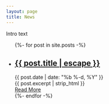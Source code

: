 ```yaml
---
layout: page
title: News
---
```


Intro text

<!-- This code inserts an overview of all the news posts -->
<div class="container max-w-screen-lg py-8 md:py-8 mx-auto">
  <ul class="grid grid-cols-1 md:grid-cols-2 gap-8">
    {%- for post in site.posts -%}
    <li class="list-none">
      <div class="border-b border-gray-200 pb-8">
        <div class="items-center mb-4">
          <h2 class="text-2xl tracking-tight font-extrabold text-gray-800 sm:text-3xl">
            <a href="{{ post.url | relative_url }}" class="hover:text-blue-700">{{ post.title | escape }}</a>
          </h2>
          <span class="mx-3 h-1 w-8 bg-gray-300 hidden lg:inline-block"></span>
          <div>
              <time class="uppercase text-xs text-gray-500 font-bold">{{ post.date | date: "%b %-d, %Y" }}</time>
          </div>
        </div>
        <div class="text-gray-700 post-content">
          {{ post.excerpt | strip_html }}
        </div>
        <div class="mt-4">
          <a href="{{ post.url | relative_url }}" class="text-blue-500 uppercase text-sm font-semibold hover:text-blue-700">Read More <i class="fas fa-chevron-right ml-1"></i></a>
        </div>
      </div>
    </li>
    {%- endfor -%}
  </ul>
</div>